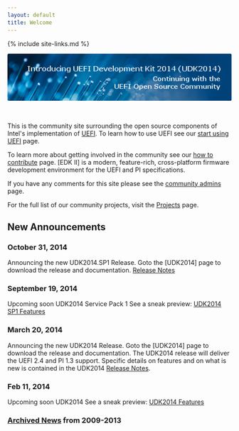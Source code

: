 ```yaml
---
layout: default
title: Welcome
---
```

{% include site-links.md %}

[<img src="images/IntroducingUDK2014.png"/>](udk2014/)

<br/>

This is the community site surrounding the open source components of
Intel's implementation of
[UEFI]({{wiki}}/UEFI).
To learn how to use UEFI see our
[start using UEFI]({{wiki}}/start-using-UEFI)
page.

To learn more about getting involved in the community see our
[how to contribute]({{wiki}}/How-To-Contribute)
page. [EDK II] is a modern, feature-rich, cross-platform
firmware development environment for the UEFI and PI specifications.

If you have any comments for this site please see the
[community admins]({{wiki}}/Community_Admins)
page.

For the full list of our community projects, visit the
[Projects]({{wiki}}/Projects)
page.

## New Announcements

### October 31, 2014
Announcing the new UDK2014.SP1 Release. Goto the [UDK2014] page to
download the release and documentation.
[Release  Notes]({{edk2files}}/UDK2014_Releases/UDK2014.SP1/UDK2014.SP1-ReleaseNotes-MyWorkSpace.txt/download)

### September 19, 2014
Upcoming soon UDK2014 Service Pack 1 See a sneak preview:
[UDK2014 SP1 Features]({{wiki}}/RoadMap2014SP1)

### March 20, 2014

Announcing the new UDK2014 Release. Goto the [UDK2014] page to
download the release and documentation. The UDK2014 release will
deliver the UEFI 2.4 and PI 1.3 support. Specific details on features
and on what is new is contained in the UDK2014
[Release Notes]({{edk2files}}/UDK2014_Releases/UDK2014/UDK2014-ReleaseNotes-MyWorkSpace.txt/download).

### Feb 11, 2014

Upcoming soon UDK2014 See a sneak preview:
[UDK2014 Features]({{wiki}}/RoadMap2014)

### [Archived News]({{wiki}}/Archived-News) from 2009-2013
